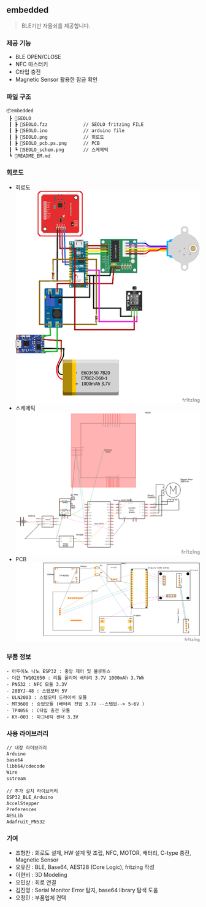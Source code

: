 ## embedded

> BLE기반 자물쇠를 제공합니다.<br>

### 제공 기능
- BLE OPEN/CLOSE
- NFC 마스터키
- C타입 충전
- Magnetic Sensor 활용한 잠금 확인

### 파일 구조
```
📦embedded
 ┣ 📂SEOLO 
 ┃ ┣ 📜SEOLO.fzz             // SEOLO fritzing FILE
 ┃ ┣ 📜SEOLO.ino             // arduino file
 ┃ ┣ 📜SEOLO.png             // 회로도
 ┃ ┣ 📜SEOLO_pcb.ps.png      // PCB
 ┃ ┗ 📜SEOLO_schem.png       // 스케메틱
 ┗ 📜README_EM.md
```

### 회로도
- 회로도
  ![회로도](SEOLO\SEOLO.png)
- 스케메틱
  ![스케메틱](SEOLO\SEOLO_schem.png)
- PCB
  ![PCB](SEOLO\SEOLO_pcb.ps.png)

### 부품 정보
```
- 아두이노 나노 ESP32 : 중앙 제어 및 블루투스
- 더한 TW102050 : 리튬 폴리머 배터리 3.7V 1000mAh 3.7Wh
- PN532 : NFC 모듈 3.3V
- 28BYJ-48 : 스텝모터 5V
- ULN2003 : 스텝모터 드라이버 모듈
- MT3608 : 승압모듈 (배터리 전압 3.7V --스텝업--> 5~6V )
- TP4056 : C타입 충전 모듈
- KY-003 : 마그네틱 센터 3.3V 
```

### 사용 라이브러리
```
// 내장 라이브러리
Arduino
base64
libb64/cdecode
Wire
sstream

// 추가 설치 라이브러리
ESP32_BLE_Arduino
AccelStepper
Preferences
AESLib
Adafruit_PN532
```

### 기여
- 조형찬 : 회로도 설계, HW 설계 및 조립, NFC, MOTOR, 배터리, C-type 충전, Magnetic Sensor
- 오유진 : BLE, Base64, AES128 (Core Logic), fritzing 작성
- 이현비 : 3D Modeling
- 오민상 : 회로 연결
- 김진명 : Serial Monitor Error 탐지, base64 library 탐색 도움
- 오정민 : 부품업체 컨택
